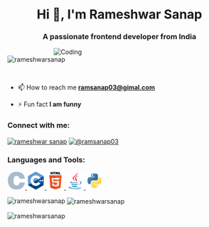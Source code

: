 
<h1 align="center">Hi 👋, I'm Rameshwar Sanap</h1>
<h3 align="center">A passionate frontend developer from India</h3>
<img align="right" alt="Coding" width="400" src=" https://cdn.dribbble.com/users/1162077/screenshots/3848914/programmer.gif " >

<p align="left"> <img src="https://komarev.com/ghpvc/?username=rameshwarsanap&label=Profile%20views&color=0e75b6&style=flat" alt="rameshwarsanap" /> </p>

<p align="left"> <a href="https://twitter.com/" target="blank"><img src="https://img.shields.io/twitter/follow/?logo=twitter&style=for-the-badge" alt="" /></a> </p>

- 📫 How to reach me **ramsanap03@gimal.com**

- ⚡ Fun fact **I am funny**

<h3 align="left">Connect with me:</h3>
<p align="left">
<a href="https://linkedin.com/in/rameshwar sanap" target="blank"><img align="center" src="https://raw.githubusercontent.com/rahuldkjain/github-profile-readme-generator/master/src/images/icons/Social/linked-in-alt.svg" alt="rameshwar sanap" height="30" width="40" /></a>
<a href="https://www.hackerrank.com/@ramsanap03" target="blank"><img align="center" src="https://raw.githubusercontent.com/rahuldkjain/github-profile-readme-generator/master/src/images/icons/Social/hackerrank.svg" alt="@ramsanap03" height="30" width="40" /></a>
</p>

<h3 align="left">Languages and Tools:</h3>
<p align="left"> <a href="https://www.cprogramming.com/" target="_blank" rel="noreferrer"> <img src="https://raw.githubusercontent.com/devicons/devicon/master/icons/c/c-original.svg" alt="c" width="40" height="40"/> </a> <a href="https://www.w3schools.com/cpp/" target="_blank" rel="noreferrer"> <img src="https://raw.githubusercontent.com/devicons/devicon/master/icons/cplusplus/cplusplus-original.svg" alt="cplusplus" width="40" height="40"/> </a> <a href="https://www.w3.org/html/" target="_blank" rel="noreferrer"> <img src="https://raw.githubusercontent.com/devicons/devicon/master/icons/html5/html5-original-wordmark.svg" alt="html5" width="40" height="40"/> </a> <a href="https://www.java.com" target="_blank" rel="noreferrer"> <img src="https://raw.githubusercontent.com/devicons/devicon/master/icons/java/java-original.svg" alt="java" width="40" height="40"/> </a> <a href="https://www.python.org" target="_blank" rel="noreferrer"> <img src="https://raw.githubusercontent.com/devicons/devicon/master/icons/python/python-original.svg" alt="python" width="40" height="40"/> </a> </p>

<p><img align="left" src="https://github-readme-stats.vercel.app/api/top-langs?username=rameshwarsanap&show_icons=true&locale=en&layout=compact" alt="rameshwarsanap" /></p>

<p>&nbsp;<img align="center" src="https://github-readme-stats.vercel.app/api?username=rameshwarsanap&show_icons=true&locale=en" alt="rameshwarsanap" /></p>

<p><img align="center" src="https://github-readme-streak-stats.herokuapp.com/?user=rameshwarsanap&" alt="rameshwarsanap" /></p>
